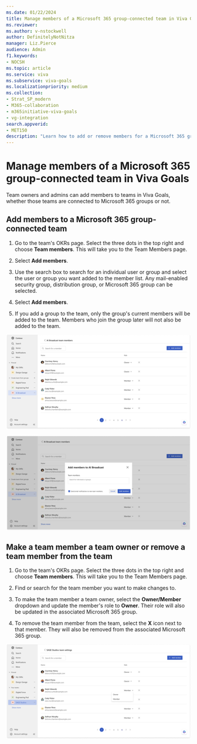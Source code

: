 ```yaml
---
ms.date: 01/22/2024
title: Manage members of a Microsoft 365 group-connected team in Viva Goals
ms.reviewer: 
ms.author: v-nstockwell
author: DefinitelyNotNitza
manager: Liz.Pierce
audience: Admin
f1.keywords:
- NOCSH
ms.topic: article
ms.service: viva
ms.subservice: viva-goals
ms.localizationpriority: medium
ms.collection:  
- Strat_SP_modern
- M365-collaboration
- m365initiative-viva-goals
- vg-integration  
search.appverid:
- MET150
description: "Learn how to add or remove members for a Microsoft 365 group-connected team in Viva Goals, as well as how to change the roles of those members."
---
```


# Manage members of a Microsoft 365 group-connected team in Viva Goals

Team owners and admins can add members to teams in Viva Goals, whether those teams are connected to Microsoft 365 groups or not.

## Add members to a Microsoft 365 group-connected team

1. Go to the team's OKRs page. Select the three dots in the top right and choose **Team members**. This will take you to the Team Members page.

1. Select **Add members**.

1. Use the search box to search for an individual user or group and select the user or group you want added to the member list. Any mail-enabled security group, distribution group, or Microsoft 365 group can be selected.

1. Select **Add members**.

1. If you add a group to the team, only the group's current members will be added to the team. Members who join the group later will not also be added to the team.

![Screenshot that shows BLAH](..\media\goals\viva-goals-teams\team-members-list.png)

![Screenshot that shows BLAH](..\media\goals\viva-goals-teams\add-members-but-create-team-somehow.png)

## Make a team member a team owner or remove a team member from the team

1. Go to the team's OKRs page. Select the three dots in the top right and choose **Team members**. This will take you to the Team Members page. <!--Editor's Note: Make sure that "Team Members" is written in a manner faithful to the UI throughout the article.-->

1. Find or search for the team member you want to make changes to.

1. To make the team member a team owner, select the **Owner/Member** dropdown and update the member's role to **Owner**. Their role will also be updated in the associated Microsoft 365 group.

1. To remove the team member from the team, select the **X** icon next to that member. They will also be removed from the associated Microsoft 365 group.

![Screenshot that shows BLAH](..\media\goals\viva-goals-teams\change-member-role.png)

<!--Editor's Note: There was an FAQ here, but I've been advised against including FAQs in help documentation.-->